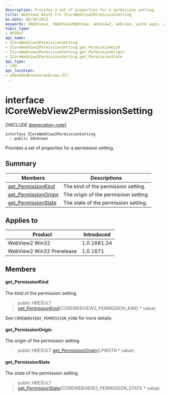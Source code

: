 ```yaml
---
description: Provides a set of properties for a permission setting.
title: WebView2 Win32 C++ ICoreWebView2PermissionSetting
ms.date: 08/30/2023
keywords: IWebView2, IWebView2WebView, webview2, webview, win32 apps, win32, edge, ICoreWebView2, ICoreWebView2Controller, browser control, edge html, ICoreWebView2PermissionSetting
topic_type: 
- APIRef
api_name:
- ICoreWebView2PermissionSetting
- ICoreWebView2PermissionSetting.get_PermissionKind
- ICoreWebView2PermissionSetting.get_PermissionOrigin
- ICoreWebView2PermissionSetting.get_PermissionState
api_type:
- COM
api_location:
- embeddedbrowserwebview.dll
---
```


# interface ICoreWebView2PermissionSetting

[!INCLUDE [deprecation-note](../includes/deprecation-note.md)]

```
interface ICoreWebView2PermissionSetting
  : public IUnknown
```

Provides a set of properties for a permission setting.

## Summary

 Members                        | Descriptions
--------------------------------|---------------------------------------------
[get_PermissionKind](#get_permissionkind) | The kind of the permission setting.
[get_PermissionOrigin](#get_permissionorigin) | The origin of the permission setting.
[get_PermissionState](#get_permissionstate) | The state of the permission setting.

## Applies to

Product                         | Introduced
--------------------------------|---------------------------------------------
WebView2 Win32            |    1.0.1661.34
WebView2 Win32 Prerelease |    1.0.1671

## Members

#### get_PermissionKind

The kind of the permission setting.

> public HRESULT [get_PermissionKind](#get_permissionkind)(COREWEBVIEW2_PERMISSION_KIND * value)

See `COREWEBVIEW2_PERMISSION_KIND` for more details.

#### get_PermissionOrigin

The origin of the permission setting.

> public HRESULT [get_PermissionOrigin](#get_permissionorigin)(LPWSTR * value)

#### get_PermissionState

The state of the permission setting.

> public HRESULT [get_PermissionState](#get_permissionstate)(COREWEBVIEW2_PERMISSION_STATE * value)


